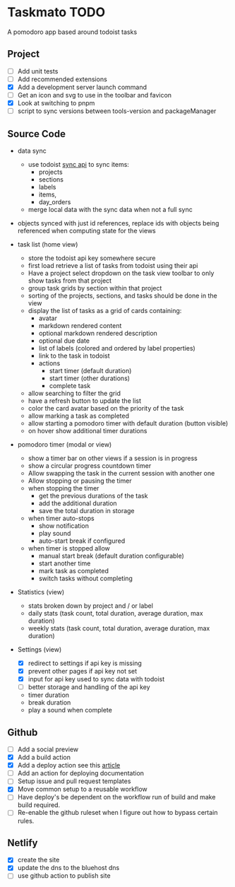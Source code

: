# Taskmato TODO

A pomodoro app based around todoist tasks

## Project

- [ ] Add unit tests
- [ ] Add recommended extensions
- [x] Add a development server launch command
- [ ] Get an icon and svg to use in the toolbar and favicon
- [x] Look at switching to pnpm
- [ ] script to sync versions between tools-version and packageManager

## Source Code

- data sync
  - use todoist [sync api](https://developer.todoist.com/sync/v9/#read-resources) to sync items:
    - projects
    - sections
    - labels
    - items,
    - day_orders
  - merge local data with the sync data when not a full sync

- objects synced with just id references, replace ids with objects being referenced when computing state for the views

- task list (home view)
  - store the todoist api key somewhere secure
  - first load retrieve a list of tasks from todoist using their api
  - Have a project select dropdown on the task view toolbar to only show tasks from that project
  - group task grids by section within that project
  - sorting of the projects, sections, and tasks should be done in the view
  - display the list of tasks as a grid of cards containing:
    - avatar
    - markdown rendered content
    - optional markdown rendered description
    - optional due date
    - list of labels (colored and ordered by label properties)
    - link to the task in todoist
    - actions
      - start timer (default duration)
      - start timer (other durations)
      - complete task
  - allow searching to filter the grid
  - have a refresh button to update the list
  - color the card avatar based on the priority of the task
  - allow marking a task as completed
  - allow starting a pomodoro timer with default duration (button visible)
  - on hover show additional timer durations

- pomodoro timer (modal or view)
  - show a timer bar on other views if a session is in progress
  - show a circular progress countdown timer
  - Allow swapping the task in the current session with another one
  - Allow stopping or pausing the timer
  - when stopping the timer
    - get the previous durations of the task
    - add the additional duration
    - save the total duration in storage
  - when timer auto-stops
    - show notification
    - play sound
    - auto-start break if configured
  - when timer is stopped allow
    - manual start break (default duration configurable)
    - start another time
    - mark task as completed
    - switch tasks without completing

- Statistics (view)
  - stats broken down by project and / or label
  - daily stats (task count, total duration, average duration, max duration)
  - weekly stats (task count, total duration, average duration, max duration)

- Settings (view)
  - [x] redirect to settings if api key is missing
  - [x] prevent other pages if api key not set
  - [x] input for api key used to sync data with todoist
  - [ ] better storage and handling of the api key
  - timer duration
  - break duration
  - play a sound when complete

## Github

- [ ] Add a social preview
- [x] Add a build action
- [x] Add a deploy action see this [article](https://www.raulmelo.me/en/blog/deploying-netlify-github-actions-guide)
- [ ] Add an action for deploying documentation
- [ ] Setup issue and pull request templates
- [x] Move common setup to a reusable workflow
- [ ] Have deploy's be dependent on the workflow run of build and make build required.
- [ ] Re-enable the github ruleset when I figure out how to bypass certain rules.

## Netlify

- [x] create the site
- [x] update the dns to the bluehost dns
- [ ] use github action to publish site
